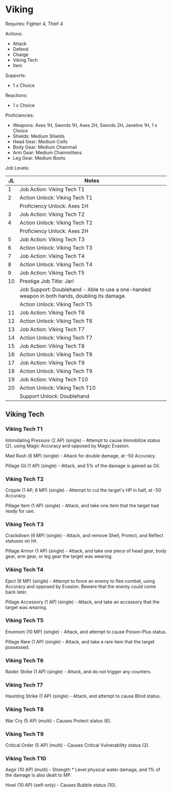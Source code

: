 # Viking

Requires: Fighter 4, Thief 4

Actions:

- Attack
- Defend
- Charge
- Viking Tech
- Item

Supports:

- 1 x Choice

Reactions:

- 1 x Choice

Proficiencies:

- Weapons: Axes 1H, Swords 1H, Axes 2H, Swords 2H, Javelins 1H, 1 x Choice
- Shields: Medium Shields
- Head Gear: Medium Coifs
- Body Gear: Medium Chainmail
- Arm Gear: Medium Chainmittens
- Leg Gear: Medium Boots

Job Levels:

| JL | Notes |
| --- | --- |
| 1 | Job Action: Viking Tech T1
| 2 | Action Unlock: Viking Tech T1
|   | Proficiency Unlock: Axes 1H
| 3 | Job Action: Viking Tech T2
| 4 | Action Unlock: Viking Tech T2
|   | Proficiency Unlock: Axes 2H
| 5 | Job Action: Viking Tech T3
| 6 | Action Unlock: Viking Tech T3
| 7 | Job Action: Viking Tech T4
| 8 | Action Unlock: Viking Tech T4
| 9 | Job Action: Viking Tech T5
| 10 | Prestige Job Title: Jarl
|    | Job Support: Doublehand - Able to use a one-handed weapon in both hands, doubling its damage.
|    | Action Unlock: Viking Tech T5
| 11 | Job Action: Viking Tech T6
| 12 | Action Unlock: Viking Tech T6
| 13 | Job Action: Viking Tech T7
| 14 | Action Unlock: Viking Tech T7
| 15 | Job Action: Viking Tech T8
| 16 | Action Unlock: Viking Tech T8
| 17 | Job Action: Viking Tech T9
| 18 | Action Unlock: Viking Tech T9
| 19 | Job Action: Viking Tech T10
| 20 | Action Unlock: Viking Tech T10
|    | Support Unlock: Doublehand

## Viking Tech

### Viking Tech T1

Intimidating Pressure (2 AP) (single) - Attempt to cause Immobilize status (2), using Magic Accuracy and opposed by Magic Evasion.

Mad Rush (6 MP) (single) - Attack for double damage, at -50 Accuracy.

Pillage Gil (1 AP) (single) - Attack, and 5% of the damage is gained as Gil.

### Viking Tech T2

Cripple (1 AP, 6 MP) (single) - Attempt to cut the target's HP in half, at -50 Accuracy.

Pillage Item (1 AP) (single) - Attack, and take one item that the target had ready for use.

### Viking Tech T3

Crackdown (6 MP) (single) - Attack, and remove Shell, Protect, and Reflect statuses on hit.

Pillage Armor (1 AP) (single) - Attack, and take one piece of head gear, body gear, arm gear, or leg gear the target was wearing.

### Viking Tech T4

Eject (8 MP) (single) - Attempt to force an enemy to flee combat, using Accuracy and opposed by Evasion. Beware that the enemy could come back later.

Pillage Accessory (1 AP) (single) - Attack, and take an accessory that the target was wearing.

### Viking Tech T5

Envenom (10 MP) (single) - Attack, and attempt to cause Poison-Plus status.

Pillage Rare (1 AP) (single) - Attack, and take a rare item that the target possessed.

### Viking Tech T6

Raider Strike (1 AP) (single) - Attack, and do not trigger any counters.

### Viking Tech T7

Haunting Strike (1 AP) (single) - Attack, and attempt to cause Blind status.

### Viking Tech T8

War Cry (5 AP) (multi) - Causes Protect status (6).

### Viking Tech T9

Critical Order (5 AP) (multi) - Causes Critical Vulnerability status (2).

### Viking Tech T10

Aegir (10 AP) (multi) - Strength * Level physical water damage, and 1% of the damage is also dealt to MP.

Howl (10 AP) (self-only) - Causes Bubble status (10).
